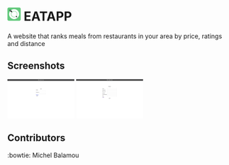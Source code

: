 # <img src="screenshots/logo.png" width="30px" height="30px"/> EATAPP 
  A website that ranks meals from restaurants in your area by price, ratings and distance

## Screenshots

  <img src="screenshots/login.png" width="30%"/> <img src="screenshots/register.png" width="30%"/>

## Contributors
  :bowtie: Michel Balamou
